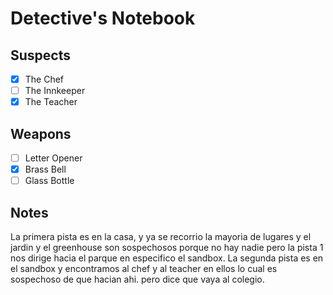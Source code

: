 # Detective's Notebook

## Suspects
- [x] The Chef
- [ ] The Innkeeper
- [x] The Teacher

## Weapons
- [ ] Letter Opener
- [X] Brass Bell
- [ ] Glass Bottle

## Notes
La primera pista es en la casa, y ya se recorrio la mayoria de lugares y el jardin y el greenhouse son sospechosos
porque no hay nadie pero la pista 1 nos dirige hacia el parque en especifico el sandbox.
La  segunda pista es en el sandbox y encontramos al chef y al teacher en ellos lo cual es sospechoso de que hacian ahi.
pero dice que vaya al colegio.
